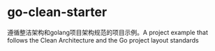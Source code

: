 # go-clean-starter
遵循整洁架构和golang项目架构规范的项目示例。A project example that follows the Clean Architecture and the Go project layout standards
